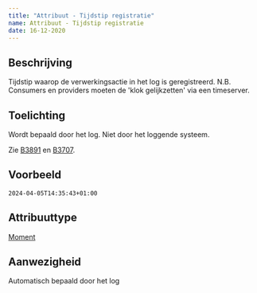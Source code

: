 ```yaml
---
title: "Attribuut - Tijdstip registratie"
name: Attribuut - Tijdstip registratie
date: 16-12-2020
---
```


## Beschrijving
Tijdstip waarop de verwerkingsactie in het log is geregistreerd.
N.B. Consumers en providers moeten de 'klok gelijkzetten' via een timeserver.

## Toelichting
Wordt bepaald door het log. Niet door het loggende systeem. 

Zie [B3891](../../achtergronddocumentatie/ontwerp/artefacten/3891.md) en [B3707](../../achtergronddocumentatie/ontwerp/artefacten/3707.md).

## Voorbeeld
`2024-04-05T14:35:43+01:00`

## Attribuuttype
[Moment](../attribuuttypen/Moment.md)

## Aanwezigheid
Automatisch bepaald door het log
